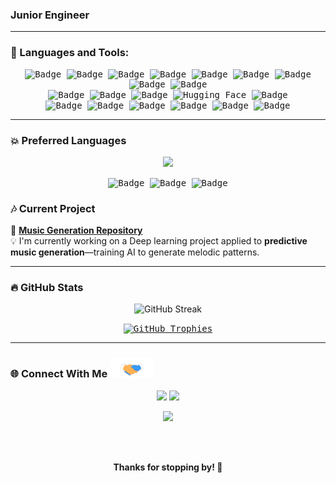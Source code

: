 ### Junior Engineer

---

### 🚀 Languages and Tools:
<div align="center">
  <kbd style="display: inline-block;">
    <img alt="Badge" src="https://img.shields.io/badge/Python-%231E90FF.svg?&style=flat&logo=python&logoColor=white&logoWidth=30"/>
    <img alt="Badge" src="https://img.shields.io/badge/Jupyter-%23F37626.svg?&style=flat&logo=jupyter&logoColor=white&logoWidth=30"/>
    <img alt="Badge" src="https://img.shields.io/badge/-Node.js-black?&style=flat&logo=node.js&logoWidth=30"/>
    <img alt="Badge" src="https://img.shields.io/badge/-JavaScript-black?&style=flat&logo=javascript&logoWidth=30"/>
    <img alt="Badge" src="https://img.shields.io/badge/Dart-%231E90FF.svg?&style=flat&logo=dart&logoColor=white&logoWidth=30"/>
    <img alt="Badge" src="https://img.shields.io/badge/-Flutter-3a495d?&style=flat&logo=flutter&logoColor=67b7f7&logoWidth=30"/>
    <img alt="Badge" src="https://img.shields.io/badge/-Flask-white?&style=flat&logo=flask&logoColor=black&logoWidth=30"/>
    <img alt="Badge" src="https://img.shields.io/badge/-Bash-black?&style=flat&logo=gnu-bash&logoColor=white&logoWidth=30"/>
    <img alt="Badge" src="https://img.shields.io/badge/C%2B%2B-%231E90FF.svg?&style=flat&logo=c%2B%2B&logoColor=white&logoWidth=30"/>
  </kbd>
</div>

<div align="center">
  <kbd style="display: inline-block;">
    <img alt="Badge" src="https://img.shields.io/badge/PyTorch-%23EE4C2C.svg?&style=flat&logo=pytorch&logoColor=white&logoWidth=30"/>
    <img alt="Badge" src="https://img.shields.io/badge/Keras-%23D00000.svg?&style=flat&logo=keras&logoColor=white&logoWidth=30"/>
    <img alt="Badge" src="https://img.shields.io/badge/-TensorFlow-white?&style=flat&logo=tensorflow&logoWidth=30"/>
    <img alt="Hugging Face" src="https://img.shields.io/badge/HuggingFace-3a495d?style=flat&logo=huggingface"/>
    <img alt="Badge" src="https://img.shields.io/badge/OpenCV-%2300A86B.svg?&style=flat&logo=opencv&logoColor=white&logoWidth=30"/>
  </kbd>
</div>

<div align="center">
  <kbd style="display: inline-block;">
    <img alt="Badge" src="https://img.shields.io/badge/-Ubuntu-white?&style=flat&logo=Ubuntu&logoWidth=30"/>
    <img alt="Badge" src="https://img.shields.io/badge/git-%23F05033.svg?&style=flat&logo=git&&logoColor=white&logoWidth=30"/>
    <img alt="Badge" src="https://img.shields.io/badge/-GitLab-white?&style=flat&logo=gitlab&logoWidth=30"/>
    <img alt="Badge" src="https://img.shields.io/badge/SQL-%230E4C97.svg?&style=flat&logo=mysql&logoColor=white&logoWidth=30"/>
    <img alt="Badge" src="https://img.shields.io/badge/PHP-%23778CFF.svg?&style=flat&logo=php&logoColor=white&logoWidth=30"/>
    <img alt="Badge" src="https://img.shields.io/badge/-Unity-white?&style=flat&logo=unity&logoColor=black&logoWidth=30"/>
  </kbd>
</div>

---

### 💥 Preferred Languages
<p align="center">
  <img src="https://github-readme-stats.vercel.app/api/top-langs/?username=maxarasta&layout=compact&langs_count=6&theme=radical"/>
</p>

<p align="center">
  <kbd>
    <img alt="Badge" src="https://img.shields.io/badge/javascript-%23F7DF1E.svg?&style=for-the-badge&logo=javascript&logoColor=black"/>
    <img alt="Badge" src="https://img.shields.io/badge/python-%2314354C.svg?&style=for-the-badge&logo=python&logoColor=white"/>
    <img alt="Badge" src="https://img.shields.io/badge/c%2B%2B-%2300599C.svg?&style=for-the-badge&logo=c%2B%2B&logoColor=white"/>
  </kbd>
</p>

### 🎶 Current Project
🔗 <a href="https://github.com/maxarasta/Music-generation"><b>Music Generation Repository</b></a>  
💡 I'm currently working on a Deep learning project applied to **predictive music generation**—training AI to generate melodic patterns.

---

### 🔥 GitHub Stats
<p align="center">
  <img src="https://github-readme-streak-stats.herokuapp.com/?user=maxarasta&theme=radical" alt="GitHub Streak"/>
</p>

<p align="center">
  <kbd>
    <a href="https://github.com/eduardblbulyan">
      <img src="https://github-profile-trophy.vercel.app/?username=maxarasta&theme=darkhub&no-bg=true&no-frame=true&count=5&margin-w=10&rank=SSS,SS,S,AAA,AA,A,B&column=-1" alt="GitHub Trophies"/>
    </a>
  </kbd>
</p>

---

### 🌐 Connect With Me <img src="https://github.com/SatYu26/SatYu26/blob/master/Assets/Handshake.gif" height="32px">
<p align="center">
  <a href="https://github.com/maxarasta"><img src="https://img.shields.io/badge/GitHub-%23181717.svg?&style=for-the-badge&logo=github&logoColor=white"/></a>
  <a href="https://linkedin.com/in/maxime-beaudoin-39035b1b7"><img src="https://img.shields.io/badge/LinkedIn-%230077B5.svg?&style=for-the-badge&logo=linkedin&logoColor=white"/></a>
</p>

<p align="center"><img src="https://visitor-badge.laobi.icu/badge?page_id=maxarasta"/></p>
<br><br>
<p align="center">
  <strong>Thanks for stopping by! 🚀</strong>
</p>

<!--  Acknowledgement: https://github.com/maxarasta/github-readme-stats -->
